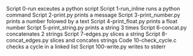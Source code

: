 Script 0-run exceutes a python script
Script 1-run_inline runs a python command
Script 2-print.py prints a message
Script 3-print_number.py prints a number folowed by a text
Script 4-print_float.py prints a float number
Script 5-print_string.py prints a string 3 times
Script 6-concat.py concatenates 2 strings
Script 7-edges.py slices a string
Script 8-concat_edges.py slices and concates strings
Code 10-check_cycle.c checks a cycle in a linked list
Script 100-write.py writes to stderr
